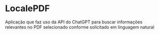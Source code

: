 # LocalePDF
Aplicação que faz uso da API do ChatGPT para buscar informações relevantes no PDF selecionado conforme solicitado em linguagem natural

